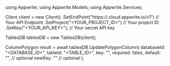 using Appwrite;
using Appwrite.Models;
using Appwrite.Services;

Client client = new Client()
    .SetEndPoint("https://<REGION>.cloud.appwrite.io/v1") // Your API Endpoint
    .SetProject("<YOUR_PROJECT_ID>") // Your project ID
    .SetKey("<YOUR_API_KEY>"); // Your secret API key

TablesDB tablesDB = new TablesDB(client);

ColumnPolygon result = await tablesDB.UpdatePolygonColumn(
    databaseId: "<DATABASE_ID>",
    tableId: "<TABLE_ID>",
    key: "",
    required: false,
    default: "", // optional
    newKey: "" // optional
);